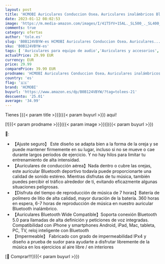 ```yaml
---
layout: post
title: 'HCMOBI Auriculares Conduccion Osea，Auriculares inalámbricos Bluetooth con micrófono Ipx5 Impermeable dustproof 10h Duración Batería Auriculares Deportivos para Correr Dar un Paseo en Bicicleta  Ro '
date: 2023-01-12 08:02:53
image: 'https://m.media-amazon.com/images/I/41T5YV+15AL._SL500_._SL400_.jpg'
comments: true
category: ofertas
author: 'tole.es'
slug: 'B0B124VBYW-es HCMOBI Auriculares Conduccion Osea，Auriculares...'
sku: 'B0B124VBYW-es'
tags: [ 'Auriculares para equipo de audio','Auriculares y accesorios','Electrónica','bicicleta','hcmobi','🇪🇸', ]
actualPrice: 29.99 EUR
currency: EUR
price: 29.99
comparePrice: 39.99 EUR
prodname: 'HCMOBI Auriculares Conduccion Osea，Auriculares inalámbricos Bluetooth con micrófono Ipx5 Impermeable dustproof 10h Duración Batería Auriculares Deportivos para Correr Dar un Paseo en Bicicleta  Ro '
country: 'es'
flag: '🇪🇸'
brand: 'HCMOBI'
buyurl: 'https://www.amazon.es/dp/B0B124VBYW/?tag=tolees-21'
descuento: '25.01'
average: '34.99'
---
```


Tienes [{{< param title >}}]({{< param buyurl >}}) aqui!

[![{{< param prodname >}}]({{< param image >}})]({{< param buyurl >}})

🔎:

- 【Ajuste seguro】 Este diseño se adapta bien a la forma de la oreja y se puede mantener firmemente en su lugar, incluso si no se mueve o cae durante largos períodos de ejercicio. Y no hay hilos para limitar tu entrenamiento de alta intensidad.
- 【Auriculares de conducción aérea】Nada dentro o cubre las orejas, este auricular Bluetooth deportivo todavía puede proporcionarte una calidad de sonido estéreo. Mientras disfrutas de tu música, también puedes percibir el tráfico alrededor de ti, evitando eficazmente algunas situaciones peligrosas.
- 【Disfruta del tiempo de reproducción de música de 7 horas】Batería de polímero de litio de alta calidad, mayor duración de la batería. 360 horas en espera, 6-7 horas de reproducción de música en nuestro auricular Bluetooth inalámbrico.
- 【Auriculares Bluetooth Wide Compatible】Soporta conexión Bluetooth 5.0 para llamadas de alta definición y peticiones de voz integradas. Compatibilidad con iPhone y smartphones Android, iPad, Mac, tableta, PC, TV, reloj inteligente con Bluetooth
- 【Impermeable】 Fabricado con grado de impermeabilidad IPx4 y diseño a prueba de sudor para ayudarte a disfrutar libremente de la música en los ejercicios al aire libre / en interiores

[🛒 Comprar!!!]({{< param buyurl >}})
